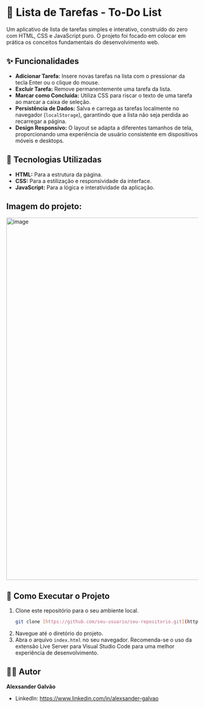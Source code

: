 # 📝 Lista de Tarefas - To-Do List

Um aplicativo de lista de tarefas simples e interativo, construído do zero com HTML, CSS e JavaScript puro. O projeto foi focado em colocar em prática os conceitos fundamentais do desenvolvimento web.

## ✨ Funcionalidades

* **Adicionar Tarefa:** Insere novas tarefas na lista com o pressionar da tecla Enter ou o clique do mouse.
* **Excluir Tarefa:** Remove permanentemente uma tarefa da lista.
* **Marcar como Concluída:** Utiliza CSS para riscar o texto de uma tarefa ao marcar a caixa de seleção.
* **Persistência de Dados:** Salva e carrega as tarefas localmente no navegador (`localStorage`), garantindo que a lista não seja perdida ao recarregar a página.
* **Design Responsivo:** O layout se adapta a diferentes tamanhos de tela, proporcionando uma experiência de usuário consistente em dispositivos móveis e desktops.

## 🚀 Tecnologias Utilizadas

* **HTML:** Para a estrutura da página.
* **CSS:** Para a estilização e responsividade da interface.
* **JavaScript:** Para a lógica e interatividade da aplicação.

## Imagem do projeto:
<img width="1871" height="953" alt="image" src="https://github.com/user-attachments/assets/a43b3af7-0c8d-4d6a-b7fe-69282ab41a3a" />


## 📁 Como Executar o Projeto

1.  Clone este repositório para o seu ambiente local.
    ```bash
    git clone [https://github.com/seu-usuario/seu-repositorio.git](https://github.com/seu-usuario/seu-repositorio.git)
    ```
2.  Navegue até o diretório do projeto.
3.  Abra o arquivo `index.html` no seu navegador. Recomenda-se o uso da extensão Live Server para Visual Studio Code para uma melhor experiência de desenvolvimento.

## 🧑‍💻 Autor

**Alexsander Galvão**

* LinkedIn:
https://www.linkedin.com/in/alexsander-galvao
